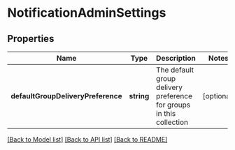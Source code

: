# NotificationAdminSettings

## Properties
Name | Type | Description | Notes
------------ | ------------- | ------------- | -------------
**defaultGroupDeliveryPreference** | **string** | The default group delivery preference for groups in this collection | [optional] 

[[Back to Model list]](../README.md#documentation-for-models) [[Back to API list]](../README.md#documentation-for-api-endpoints) [[Back to README]](../README.md)


